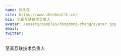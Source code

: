 ```yaml
---
name: 张冬冬
site: https://www.zhenhealth.cn/
bio: 至真互联技术负责人
avatar: /assets/peoples/dongdong-zhang/avatar.jpg
email: 
twitter: 
---
```

至真互联技术负责人
